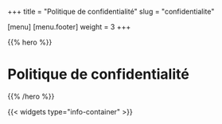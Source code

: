 +++
title = "Politique de confidentialité"
slug = "confidentialite"

[menu]
	[menu.footer]
		weight = 3
+++

{{% hero %}}

# Politique de confidentialité

{{% /hero %}}

{{< widgets type="info-container" >}}
